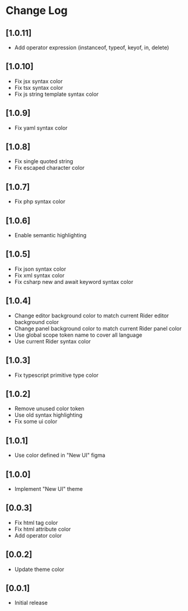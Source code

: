 # Change Log

## [1.0.11]

- Add operator expression (instanceof, typeof, keyof, in, delete)

## [1.0.10]

- Fix jsx syntax color
- Fix tsx syntax color
- Fix js string template syntax color

## [1.0.9]

- Fix yaml syntax color

## [1.0.8]

- Fix single quoted string
- Fix escaped character color

## [1.0.7]

- Fix php syntax color

## [1.0.6]

- Enable semantic highlighting

## [1.0.5]

- Fix json syntax color
- Fix xml syntax color
- Fix csharp new and await keyword syntax color

## [1.0.4]

- Change editor background color to match current Rider editor background color
- Change panel background color to match current Rider panel color
- Use global scope token name to cover all language
- Use current Rider syntax color

## [1.0.3]

- Fix typescript primitive type color

## [1.0.2]

- Remove unused color token
- Use old syntax highlighting
- Fix some ui color

## [1.0.1]

- Use color defined in "New UI" figma

## [1.0.0]

- Implement "New UI" theme

## [0.0.3]

- Fix html tag color
- Fix html attribute color
- Add operator color

## [0.0.2]

- Update theme color

## [0.0.1]

- Initial release
